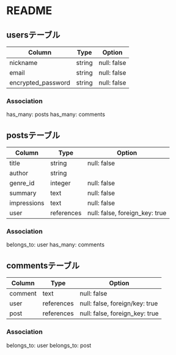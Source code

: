 # README

## usersテーブル
| Column             | Type   | Option      |
| ------------------ | ------ | ----------- |
| nickname           | string | null: false |
| email              | string | null: false |
| encrypted_password | string | null: false |

### Association
has_many: posts
has_many: comments

## postsテーブル
| Column      | Type       | Option                         |
| ----------- | ---------- | ------------------------------ |
| title       | string     | null: false                    |
| author      | string     |                                |
| genre_id    | integer    | null: false                    |
| summary     | text       | null: false                    |
| impressions | text       | null: false                    |
| user        | references | null: false, foreign_key: true |

### Association
belongs_to: user
has_many: comments

## commentsテーブル
| Column  | Type       | Option                         |
| ------- | ---------- | ------------------------------ |
| comment | text       | null: false                    |
| user    | references | null: false, foreign/key: true |
| post    | references | null: false, foreign_key: true |

### Association
belongs_to: user
belongs_to: post
